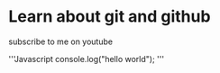 # Learn about git and github

subscribe to me on youtube

'''Javascript
console.log("hello world");
'''
